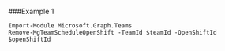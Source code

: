###Example 1
```
Import-Module Microsoft.Graph.Teams
Remove-MgTeamScheduleOpenShift -TeamId $teamId -OpenShiftId $openShiftId
```
